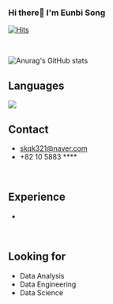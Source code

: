 ### Hi there👋 I'm Eunbi Song 
[![Hits](https://hits.seeyoufarm.com/api/count/incr/badge.svg?url=https%3A%2F%2Fgithub.com%2Feunbi413&count_bg=%239196A1&title_bg=%23536E9F&icon=&icon_color=%23E7E7E7&title=hits&edge_flat=false)](https://hits.seeyoufarm.com)

<br> 

![Anurag's GitHub stats](https://github-readme-stats.vercel.app/api?username=eunbi413&show_icons=true&theme=nord)



## Languages
<img src="https://img.shields.io/badge/Python-3766AB?style=flat-square&logo=Python&logoColor=white"/>

<br>

## Contact 
- skqk321@naver.com
- +82 10 5883 ****

<br>

## Experience 
- 

<br>

## Looking for 

- Data Analysis
- Data Engineering 
- Data Science 

